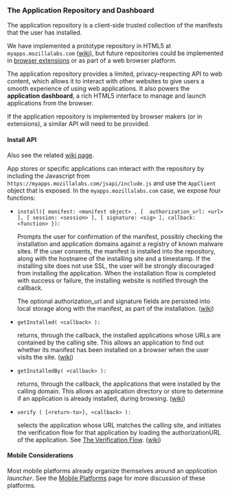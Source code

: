 ### The Application Repository and Dashboard

The application repository is a client-side trusted collection of the manifests that the user has installed.

We have implemented a prototype repository in HTML5 at `myapps.mozillalabs.com` ([wiki](http://wiki.mozilla.org/Labs/Apps/MyApps)), but future repositories could be implemented in [browser extensions](http://wiki.mozilla.org/Labs/Apps/Browser_Native_Repository) or as part of a web browser platform. <!-- FIXME: I think we have some specific reasons for a hosted repository, which we could explain?  Particularly browser-neutrality and portability -->

The application repository provides a limited, privacy-respecting API to web content, which allows it to interact with other websites to give users a smooth experience of using web applications.  It also powers the **application dashboard**, a rich HTML5 interface to manage and launch applications from the browser.

If the application repository is implemented by browser makers (or in extensions), a similar API will need to be provided.

#### Install API <a name="install-api"></a>

Also see the related [wiki page](http://wiki.mozilla.org/Labs/Apps/MyApps#JS_API).

App stores or specific applications can interact with the repository by including the Javascript from `https://myapps.mozillalabs.com/jsapi/include.js` and use the `AppClient` object that is exposed.  In the `myapps.mozillalabs.com` case, we expose four functions:

*   `install({ manifest: <manifest object> , [  authorization_url: <url> ], [ session: <session> ], [ signature: <sig> ], callback: <function> }):`

    Prompts the user for confirmation of the manifest, possibly checking the installation and application domains against a registry of known malware sites.  If the user consents, the manifest is installed into the repository, along with the hostname of the installing site and a timestamp.  If the installing site does not use SSL, the user will be strongly discouraged from installing the application.   When the installation flow is completed with success or failure, the installing website is notified through the callback.

     The optional authorization_url and signature fields are persisted into local storage along with the manifest, as part of the installation. ([wiki](http://wiki.mozilla.org/Labs/Apps/MyApps#install))

*   `getInstalled( <callback> ):`

    returns, through the callback, the installed applications whose URLs are contained by the calling site.  This allows an application to find out whether its manifest has been installed on a browser when the user visits the site. ([wiki](http://wiki.mozilla.org/Labs/Apps/MyApps#getInstalled))

*   `getInstalledBy( <callback> ):`

    returns, through the callback, the applications that were installed by the calling domain.  This allows an application directory or store to determine if an application is already installed, during browsing. ([wiki](http://wiki.mozilla.org/Labs/Apps/MyApps#getInstalledBy))

*   `verify ( [<return-to>], <callback> ):`

    selects the application whose URL matches the calling site, and initiates the verification flow for that application by loading the authorizationURL of the application.  <!-- FIXME: what happens when more than one matches? --> See [The Verification Flow](verification.html). ([wiki](http://wiki.mozilla.org/Labs/Apps/MyApps#verify))

<!-- FIXME: probably some simple example is called for here? Or link to some examples page on wiki -->


#### Mobile Considerations

Most mobile platforms already organize themselves around an *application launcher*.  See the <a href="mobile.html">Mobile Platforms</a> page for more discussion of these platforms.
